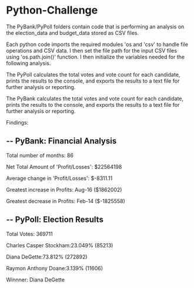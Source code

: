 # Python-Challenge

The PyBank/PyPoll folders contain code that is performing an analysis on the election_data and budget_data stored as CSV files.

Each python code imports the required modules 'os and 'csv' to handle file operations and CSV data. I then set the file path for the input CSV files using 'os.path.join()' function. I then initialize the variables needed for the following analysis.

The PyPoll calculates the total votes and vote count for each candidate, prints the results to the console, and exports the results to a text file for further analysis or reporting.

The PyBank calculates the total votes and vote count for each candidate, prints the results to the console, and exports the results to a text file for further analysis or reporting.


Findings:

-- PyBank: Financial Analysis
-------------------
Total number of months: 86

Net Total Amount of 'Profit/Losses': $22564198

Average change in 'Profit/Losses': $-8311.11

Greatest increase in Profits: Aug-16 ($1862002)

Greatest decrease in Profits: Feb-14 ($-1825558)


-- PyPoll: Election Results
--------------------------------------
Total Votes: 369711

Charles Casper Stockham:23.049% (85213)

Diana DeGette:73.812% (272892)

Raymon Anthony Doane:3.139% (11606)

Winnner: Diana DeGette

